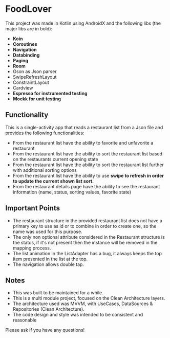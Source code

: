 # FoodLover
This project was made in Kotlin using AndroidX and the following libs (the major libs are in bold):
- **Koin**
- **Coroutines**
- **Navigation**
- **Databinding**
- **Paging**
- **Room**
- Gson as Json parser
- SwipeRefreshLayout
- ConstraintLayout
- Cardview
- **Espresso for instrumented testing**
- **Mockk for unit testing**

## Functionality
This is a single-activity app that reads a restaurant list from a Json file and provides the following functionalities:
- From the restaurant list have the ability to favorite and unfavorite a restaurant
- From the restaurant list have the ability to sort the restaurant list based on the restaurants current opening state
- From the restaurant list have the ability to sort the restaurant list further with additional sorting options
- From the restaurant list have the ability to use **swipe to refresh in order to update the current shown list sort.**
- From the restaurant details page have the ability to see the restaurant information (name, status, sorting values, favorite state)

## Important Points
- The restaurant structure in the provided restaurant list does not have a primary key to use as id or to combine in order to create one, so the name was used for this purpose.
- The only non optional attribute considered in the Restaurant structure is the status, if it's not present then the instance will be removed in the mapping process.
- The list animation in the ListAdapter has a bug, it always keeps the top item presented in the list at the top.
- The navigation allows double tap.

## Notes
- This was built to be maintained for a while.
- This is a multi module project, focused on the Clean Architecture layers.
- The architecture used was MVVM, with UseCases, DataSources & Repositories (Clean Architecture).
- The code design and style was intended to be consistent and reasonable

Please ask if you have any questions!
